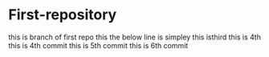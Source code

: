 # First-repository

this is branch of first repo
this 
the below line is simpley
this isthird
this is 4th
this is 4th commit
this is 5th commit
this is 6th commit



